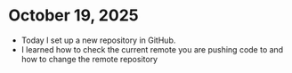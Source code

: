 # October 19, 2025

- Today I set up a new repository in GitHub.
- I learned how to check the current remote you are pushing code to and how to change the remote repository